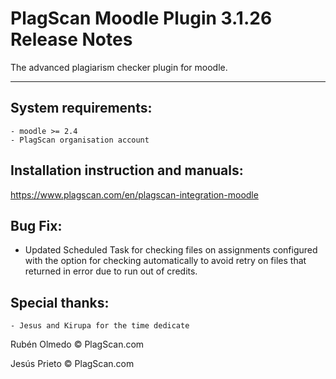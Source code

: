 # PlagScan Moodle Plugin 3.1.26 Release Notes

The advanced plagiarism checker plugin for moodle.

-------------

System requirements:
--------------------

    - moodle >= 2.4
    - PlagScan organisation account

Installation instruction and manuals:
-------------------------

https://www.plagscan.com/en/plagscan-integration-moodle

Bug Fix:
--------

- Updated Scheduled Task for checking files on assignments configured with the option for checking automatically to avoid retry on files that returned in error due to run out of credits.

Special thanks:
---------------

    - Jesus and Kirupa for the time dedicate

Rubén Olmedo © PlagScan.com

Jesús Prieto © PlagScan.com
